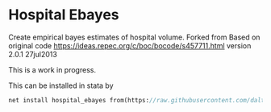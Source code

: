 # Hospital Ebayes
Create empirical bayes estimates of hospital volume. Forked from Based on original code https://ideas.repec.org/c/boc/bocode/s457711.html version 2.0.1  27jul2013  

This is a work in progress.

This can be installed in stata by 

```stata
net install hospital_ebayes from(https://raw.githubusercontent.com/daltonmaurice/hospital_ebayes/main)
```
